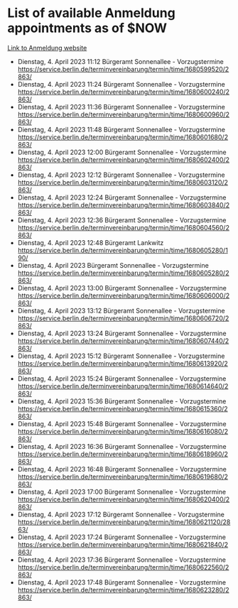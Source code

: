 # List of available Anmeldung appointments as of $NOW
[Link to Anmeldung website](https://service.berlin.de/terminvereinbarung/termin/tag.php?termin=1&anliegen[]=120686&dienstleisterlist=122210,122217,327316,122219,327312,122227,327314,122231,327346,122243,327348,122254,122252,329742,122260,329745,122262,329748,122271,327278,122273,327274,122277,327276,330436,122280,327294,122282,327290,122284,327292,122291,327270,122285,327266,122286,327264,122296,327268,150230,329760,122297,327286,122294,327284,122312,329763,122314,329775,122304,327330,122311,327334,122309,327332,317869,122281,327352,122279,329772,122283,122276,327324,122274,327326,122267,329766,122246,327318,122251,327320,122257,327322,122208,327298,122226,327300&herkunft=http%3A%2F%2Fservice.berlin.de%2Fdienstleistung%2F120686%2F)
- Dienstag, 4. April 2023 11:12 Bürgeramt Sonnenallee - Vorzugstermine https://service.berlin.de/terminvereinbarung/termin/time/1680599520/2863/
- Dienstag, 4. April 2023 11:24 Bürgeramt Sonnenallee - Vorzugstermine https://service.berlin.de/terminvereinbarung/termin/time/1680600240/2863/
- Dienstag, 4. April 2023 11:36 Bürgeramt Sonnenallee - Vorzugstermine https://service.berlin.de/terminvereinbarung/termin/time/1680600960/2863/
- Dienstag, 4. April 2023 11:48 Bürgeramt Sonnenallee - Vorzugstermine https://service.berlin.de/terminvereinbarung/termin/time/1680601680/2863/
- Dienstag, 4. April 2023 12:00 Bürgeramt Sonnenallee - Vorzugstermine https://service.berlin.de/terminvereinbarung/termin/time/1680602400/2863/
- Dienstag, 4. April 2023 12:12 Bürgeramt Sonnenallee - Vorzugstermine https://service.berlin.de/terminvereinbarung/termin/time/1680603120/2863/
- Dienstag, 4. April 2023 12:24 Bürgeramt Sonnenallee - Vorzugstermine https://service.berlin.de/terminvereinbarung/termin/time/1680603840/2863/
- Dienstag, 4. April 2023 12:36 Bürgeramt Sonnenallee - Vorzugstermine https://service.berlin.de/terminvereinbarung/termin/time/1680604560/2863/
- Dienstag, 4. April 2023 12:48 Bürgeramt Lankwitz https://service.berlin.de/terminvereinbarung/termin/time/1680605280/190/
- Dienstag, 4. April 2023  Bürgeramt Sonnenallee - Vorzugstermine https://service.berlin.de/terminvereinbarung/termin/time/1680605280/2863/
- Dienstag, 4. April 2023 13:00 Bürgeramt Sonnenallee - Vorzugstermine https://service.berlin.de/terminvereinbarung/termin/time/1680606000/2863/
- Dienstag, 4. April 2023 13:12 Bürgeramt Sonnenallee - Vorzugstermine https://service.berlin.de/terminvereinbarung/termin/time/1680606720/2863/
- Dienstag, 4. April 2023 13:24 Bürgeramt Sonnenallee - Vorzugstermine https://service.berlin.de/terminvereinbarung/termin/time/1680607440/2863/
- Dienstag, 4. April 2023 15:12 Bürgeramt Sonnenallee - Vorzugstermine https://service.berlin.de/terminvereinbarung/termin/time/1680613920/2863/
- Dienstag, 4. April 2023 15:24 Bürgeramt Sonnenallee - Vorzugstermine https://service.berlin.de/terminvereinbarung/termin/time/1680614640/2863/
- Dienstag, 4. April 2023 15:36 Bürgeramt Sonnenallee - Vorzugstermine https://service.berlin.de/terminvereinbarung/termin/time/1680615360/2863/
- Dienstag, 4. April 2023 15:48 Bürgeramt Sonnenallee - Vorzugstermine https://service.berlin.de/terminvereinbarung/termin/time/1680616080/2863/
- Dienstag, 4. April 2023 16:36 Bürgeramt Sonnenallee - Vorzugstermine https://service.berlin.de/terminvereinbarung/termin/time/1680618960/2863/
- Dienstag, 4. April 2023 16:48 Bürgeramt Sonnenallee - Vorzugstermine https://service.berlin.de/terminvereinbarung/termin/time/1680619680/2863/
- Dienstag, 4. April 2023 17:00 Bürgeramt Sonnenallee - Vorzugstermine https://service.berlin.de/terminvereinbarung/termin/time/1680620400/2863/
- Dienstag, 4. April 2023 17:12 Bürgeramt Sonnenallee - Vorzugstermine https://service.berlin.de/terminvereinbarung/termin/time/1680621120/2863/
- Dienstag, 4. April 2023 17:24 Bürgeramt Sonnenallee - Vorzugstermine https://service.berlin.de/terminvereinbarung/termin/time/1680621840/2863/
- Dienstag, 4. April 2023 17:36 Bürgeramt Sonnenallee - Vorzugstermine https://service.berlin.de/terminvereinbarung/termin/time/1680622560/2863/
- Dienstag, 4. April 2023 17:48 Bürgeramt Sonnenallee - Vorzugstermine https://service.berlin.de/terminvereinbarung/termin/time/1680623280/2863/
